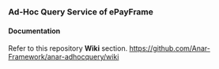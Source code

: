 ### Ad-Hoc Query Service of ePayFrame





#### Documentation

Refer to this repository **Wiki** section.
https://github.com/Anar-Framework/anar-adhocquery/wiki

